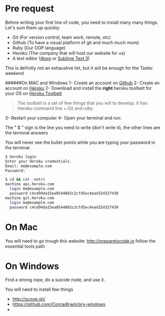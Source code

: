 Pre request
================

Before writing your first line of code, you need to install many many things.
Let's sum them up quickly:

- Git (For version control, team work, remote, etc)
- Github (To have a visual platform of git and much much more)
- Ruby (Our OOP language)
- Heroku (The company that will host our website for us)
- A text editor ([Atom](https://atom.io/ "Atom.io") or [Sublime Text  3](https://www.sublimetext.com/3 "Sublime text 3"))

This is definitly not an exhaustive list, but it will be enough for the Taster weekend

######On MAC and Windows
1- Create an account on [Github](https://github.com/join "Github")
2- Create an account on [Heroku](https://signup.heroku.com/ "Heroku")
2- Download and install the **right** heroku toolbelt for your OS on [Heroku Toolbelt](https://toolbelt.heroku.com/ "Heroku toolbelt")

>The toolbelt is a set of few things that you will to develop.
it has Heroku command line + Git and ruby

3- Restart your computer
4- Open your terminal and run:

The " $ " sign is the line you need to write (don't write it), the other lines are the terminal answers

You will never see the bullet points while you are typing your password in the terminal.

```bash
$ heroku login
Enter your Heroku credentials.
Email: me@example.com
Password:

$ cd && cat .netrc
machine api.heroku.com
  login me@example.com
  password c4cd94da15ea0544802c2cfd5ec4ead324327430
machine git.heroku.com
  login me@example.com
  password c4cd94da15ea0544802c2cfd5ec4ead324327430
```

On Mac
================

You will need to go trough this website:
http://preparetocode.io follow the essential tools path

On Windows
================

Find a strong rope, do a suicide node, and use it.

You will need to install few things
- http://scoop.sh/
- https://github.com/ConradIrwin/pry-windows
-
